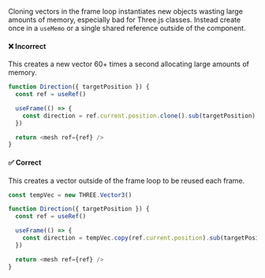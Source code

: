 Cloning vectors in the frame loop instantiates new objects wasting large amounts of memory,
especially bad for Three.js classes.
Instead create once in a `useMemo` or a single shared reference outside of the component.

#### ❌ Incorrect

This creates a new vector 60+ times a second allocating large amounts of memory.

```js
function Direction({ targetPosition }) {
  const ref = useRef()

  useFrame(() => {
    const direction = ref.current.position.clone().sub(targetPosition).normalize()
  })

  return <mesh ref={ref} />
}
```

#### ✅ Correct

This creates a vector outside of the frame loop to be reused each frame.

```js
const tempVec = new THREE.Vector3()

function Direction({ targetPosition }) {
  const ref = useRef()

  useFrame(() => {
    const direction = tempVec.copy(ref.current.position).sub(targetPosition).normalize()
  })

  return <mesh ref={ref} />
}
```
